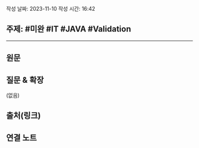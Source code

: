 작성 날짜: 2023-11-10
작성 시간: 16:42

## 주제: #미완 #IT #JAVA #Validation 

----
## 원문


## 질문 & 확장

(없음)

## 출처(링크)


## 연결 노트











